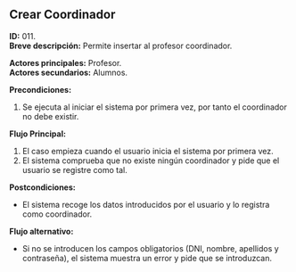 ## Crear Coordinador

**ID:** 011.  
**Breve descripción:** Permite insertar al profesor coordinador.

**Actores principales:** Profesor.  
**Actores secundarios:** Alumnos.

**Precondiciones:**

1. Se ejecuta al iniciar el sistema por primera vez, por tanto el coordinador no debe existir.

**Flujo Principal:**

1. El caso empieza cuando el usuario inicia el sistema por primera vez.
2. El sistema comprueba que no existe ningún coordinador y pide que el usuario se registre como tal.

**Postcondiciones:**

*  El sistema recoge los datos introducidos por el usuario y lo registra como coordinador.

**Flujo alternativo:**

* Si no se introducen los campos obligatorios (DNI, nombre, apellidos y contraseña), el sistema muestra un error y pide que se introduzcan.
